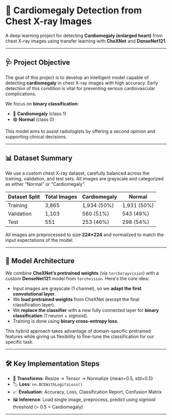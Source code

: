 # 🧠 Cardiomegaly Detection from Chest X-ray Images

A deep learning project for detecting **Cardiomegaly (enlarged heart)** from chest X-ray images using transfer learning with **CheXNet** and **DenseNet121**.

---

## 🩺 Project Objective

The goal of this project is to develop an intelligent model capable of detecting **cardiomegaly** in chest X-ray images with high accuracy. Early detection of this condition is vital for preventing serious cardiovascular complications.

We focus on **binary classification**:
- 🔴 **Cardiomegaly** (class 1)
- 🟢 **Normal** (class 0)

This model aims to assist radiologists by offering a second opinion and supporting clinical decisions.

---

## 📊 Dataset Summary

We use a custom chest X-ray dataset, carefully balanced across the training, validation, and test sets. All images are grayscale and categorized as either “Normal” or “Cardiomegaly”.

| Dataset Split | Total Images | Cardiomegaly | Normal |
|---------------|--------------|--------------|--------|
| Training       | 3,865         | 1,934 (50%)   | 1,931 (50%) |
| Validation     | 1,103         | 560 (51%)     | 543 (49%)   |
| Test           | 551           | 253 (46%)     | 298 (54%)   |

All images are preprocessed to size **224×224** and normalized to match the input expectations of the model.

---

## 🧠 Model Architecture

We combine **CheXNet’s pretrained weights** (via `torchxrayvision`) with a custom **DenseNet121** model from `torchvision`. Here's the core idea:

- Input images are grayscale (1 channel), so we **adapt the first convolutional layer**.
- We **load pretrained weights** from CheXNet (except the final classification layer).
- We **replace the classifier** with a new fully connected layer for **binary classification** (1 neuron + sigmoid).
- Training is done using **binary cross-entropy loss**.

This hybrid approach takes advantage of domain-specific pretrained features while giving us flexibility to fine-tune the classification for our specific task.

---

## 🛠️ Key Implementation Steps

- 🧪 **Transforms**: Resize → Tensor → Normalize (mean=0.5, std=0.5)
- 🏷️ **Loss**: `nn.BCEWithLogitsLoss()`
- 📈 **Evaluation**: Accuracy, Loss, Classification Report, Confusion Matrix
- 🖼️ **Inference**: Load single image, preprocess, predict using sigmoid threshold (> 0.5 = Cardiomegaly)

---


